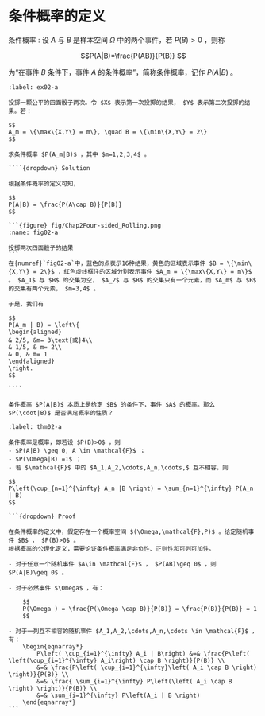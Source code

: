 # 条件概率的定义

条件概率
: 设 $A$ 与 $B$ 是样本空间 $\Omega$ 中的两个事件，若 $P(B)> 0$ ，则称

$$P(A|B)=\frac{P(AB)}{P(B)} $$

为“在事件 $B$ 条件下，事件 $A$ 的条件概率”，简称条件概率，记作 $P(A|B)$ 。

`````{prf:example}
:label: ex02-a

投掷一颗公平的四面骰子两次。令 $X$ 表示第一次投掷的结果， $Y$ 表示第二次投掷的结果。若：

$$
A_m = \{\max\{X,Y\} = m\}, \quad B = \{\min\{X,Y\} = 2\}
$$

求条件概率 $P(A_m|B)$ ，其中 $m=1,2,3,4$ 。

````{dropdown} Solution

根据条件概率的定义可知，

$$
P(A|B) = \frac{P(A\cap B)}{P(B)} 
$$

```{figure} fig/Chap2Four-sided_Rolling.png
:name: fig02-a

投掷两次四面骰子的结果
```
在{numref}`fig02-a`中，蓝色的点表示16种结果，黄色的区域表示事件 $B = \{\min\{X,Y\} = 2\}$ ，红色虚线框住的区域分别表示事件 $A_m = \{\max\{X,Y\} = m\}$ 。 $A_1$ 与 $B$ 的交集为空， $A_2$ 与 $B$ 的交集只有一个元素，而 $A_m$ 与 $B$ 的交集有两个元素， $m=3,4$ 。

于是，我们有

$$
P(A_m | B) = \left\{
\begin{aligned}
& 2/5, &m= 3\text{或}4\\
& 1/5, & m= 2\\
& 0, & m= 1
\end{aligned}
\right.
$$

````
`````


```{admonition} Question
条件概率 $P(A|B)$ 本质上是给定 $B$ 的条件下，事件 $A$ 的概率。那么 $P(\cdot|B)$ 是否满足概率的性质？
```

````{prf:theorem}
:label: thm02-a

条件概率是概率，即若设 $P(B)>0$ ，则
- $P(A|B) \geq 0, A \in \mathcal{F}$ ；
- $P(\Omega|B) =1$ ；
- 若 $\mathcal{F}$ 中的 $A_1,A_2,\cdots,A_n,\cdots,$ 互不相容，则

$$
P\left(\cup_{n=1}^{\infty} A_n |B \right) = \sum_{n=1}^{\infty} P(A_n | B)
$$

```{dropdown} Proof

在条件概率的定义中，假定存在一个概率空间 $(\Omega,\mathcal{F},P)$ 。给定随机事件 $B$ ， $P(B)>0$ 。
根据概率的公理化定义，需要论证条件概率满足非负性、正则性和可列可加性。

- 对于任意一个随机事件 $A\in \mathcal{F}$ ， $P(AB)\geq 0$ ，则 $P(A|B)\geq 0$ 。

- 对于必然事件 $\Omega$ ，有：
    
    $$
    P(\Omega ) = \frac{P(\Omega \cap B)}{P(B)} = \frac{P(B)}{P(B)} = 1
    $$
    
- 对于一列互不相容的随机事件 $A_1,A_2,\cdots,A_n,\cdots \in \mathcal{F}$ ，有：
    \begin{eqnarray*}
        P\left( \cup_{i=1}^{\infty} A_i | B\right) &=& \frac{P\left( \left(\cup_{i=1}^{\infty} A_i\right) \cap B \right)}{P(B)} \\
        &=& \frac{P\left( \cup_{i=1}^{\infty}\left( A_i \cap B \right) \right)}{P(B)} \\
        &=& \frac{ \sum_{i=1}^{\infty} P\left(\left( A_i \cap B \right) \right)}{P(B)} \\
        &=& \sum_{i=1}^{\infty} P\left(A_i | B \right)
    \end{eqnarray*}   
```

````


